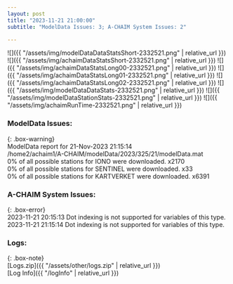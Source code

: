 ```yaml
---
layout: post
title: "2023-11-21 21:00:00"
subtitle: "ModelData Issues: 3; A-CHAIM System Issues: 2"

---
```


![]({{ "/assets/img/modelDataDataStatsShort-2332521.png" | relative_url }})
![]({{ "/assets/img/achaimDataStatsShort-2332521.png" | relative_url }})
![]({{ "/assets/img/achaimDataStatsLong00-2332521.png" | relative_url }})
![]({{ "/assets/img/achaimDataStatsLong01-2332521.png" | relative_url }})
![]({{ "/assets/img/achaimDataStatsLong02-2332521.png" | relative_url }})
![]({{ "/assets/img/modelDataDataStats-2332521.png" | relative_url }})
![]({{ "/assets/img/modelDataStationStats-2332521.png" | relative_url }})
![]({{ "/assets/img/achaimRunTime-2332521.png" | relative_url }})


### ModelData Issues:  
  
{: .box-warning}  
 ModelData report for 21-Nov-2023 21:15:14   
 /home2/achaim1/A-CHAIM/modelData/2023/325/21/modelData.mat   
 0% of all possible stations for IONO were downloaded. x2170   
 0% of all possible stations for SENTINEL were downloaded. x33   
 0% of all possible stations for KARTVERKET were downloaded. x6391   
  
### A-CHAIM System Issues:  
  
{: .box-error}  
2023-11-21 20:15:13 Dot indexing is not supported for variables of this type.  
2023-11-21 21:15:14 Dot indexing is not supported for variables of this type.  

### Logs:  
  
{: .box-note}  
[Logs.zip]({{ "/assets/other/logs.zip" | relative_url }})  
[Log Info]({{ "/logInfo" | relative_url }})  
